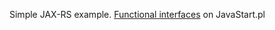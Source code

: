 Simple JAX-RS example.
[Functional interfaces](javastart.pl/static/slownik/wyrazenia-lambda/) on JavaStart.pl
